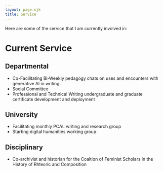 ```yaml
---
layout: page.njk
title: Service
---
```

Here are some of the service that I am currently involved in:

# Current Service
## Departmental 
- Co-Facilitating Bi-Weekly pedagogy chats on uses and encounters with generative AI in writing.
- Social Committee
- Professional and Technical Writing undergraduate and graduate certificate development and deployment

## University
- Facilitating monthly PCAL writing and research group
- Starting digital humanities working group

## Disciplinary 
- Co-archivist and historian for the Coaltion of Feminist Scholars in the History of Rhteoric and Composition
